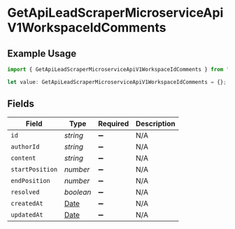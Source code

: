 # GetApiLeadScraperMicroserviceApiV1WorkspaceIdComments

## Example Usage

```typescript
import { GetApiLeadScraperMicroserviceApiV1WorkspaceIdComments } from "oppulence-backend-sdk/models/operations";

let value: GetApiLeadScraperMicroserviceApiV1WorkspaceIdComments = {};
```

## Fields

| Field                                                                                         | Type                                                                                          | Required                                                                                      | Description                                                                                   |
| --------------------------------------------------------------------------------------------- | --------------------------------------------------------------------------------------------- | --------------------------------------------------------------------------------------------- | --------------------------------------------------------------------------------------------- |
| `id`                                                                                          | *string*                                                                                      | :heavy_minus_sign:                                                                            | N/A                                                                                           |
| `authorId`                                                                                    | *string*                                                                                      | :heavy_minus_sign:                                                                            | N/A                                                                                           |
| `content`                                                                                     | *string*                                                                                      | :heavy_minus_sign:                                                                            | N/A                                                                                           |
| `startPosition`                                                                               | *number*                                                                                      | :heavy_minus_sign:                                                                            | N/A                                                                                           |
| `endPosition`                                                                                 | *number*                                                                                      | :heavy_minus_sign:                                                                            | N/A                                                                                           |
| `resolved`                                                                                    | *boolean*                                                                                     | :heavy_minus_sign:                                                                            | N/A                                                                                           |
| `createdAt`                                                                                   | [Date](https://developer.mozilla.org/en-US/docs/Web/JavaScript/Reference/Global_Objects/Date) | :heavy_minus_sign:                                                                            | N/A                                                                                           |
| `updatedAt`                                                                                   | [Date](https://developer.mozilla.org/en-US/docs/Web/JavaScript/Reference/Global_Objects/Date) | :heavy_minus_sign:                                                                            | N/A                                                                                           |